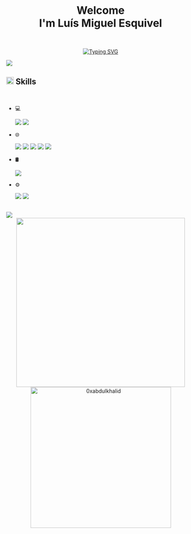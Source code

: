 
<h1 align="center"><b>Welcome<br>I'm Luís Miguel Esquivel</b></h1>

<br>

<p align="center">
  <a href="https://git.io/typing-svg"><img src="https://readme-typing-svg.demolab.com?font=Fira+Code&size=27&pause=900&center=true&vCenter=true&width=435&lines=I'm+a+Dev;Information+Systems+student" alt="Typing SVG" /></a>
</p>

<div>
  <img src="https://user-images.githubusercontent.com/73097560/115834477-dbab4500-a447-11eb-908a-139a6edaec5c.gif">
</div>

<h2 align="left"><img src="https://media2.giphy.com/media/QssGEmpkyEOhBCb7e1/giphy.gif?cid=ecf05e47a0n3gi1bfqntqmob8g9aid1oyj2wr3ds3mg700bl&rid=giphy.gif" width="20px"/><b>  Skills</b></h2>
<br>

<p align="center">

- 💻 <p><img src="https://img.shields.io/badge/python%20-%2314354C.svg?&style=for-the-badge&logo=python&logoColor=white"/> <img src="https://camo.githubusercontent.com/ac1a82de7c444fb4d758710b024d816138fa145994cb85937b3d7c14fad61aa2/68747470733a2f2f696d672e736869656c64732e696f2f7374617469632f76313f7374796c653d666f722d7468652d6261646765266d6573736167653d4325323326636f6c6f723d353132424434266c6f676f3d43253233266c6f676f436f6c6f723d464646464646266c6162656c3d"/>
  <p>
- 🌐 <p><img src="https://img.shields.io/badge/html5%20-%23E34F26.svg?&style=for-the-badge&logo=html5&logoColor=white"/> <img src="https://img.shields.io/badge/css3%20-%231572B6.svg?&style=for-the-badge&logo=css3&logoColor=white"/> <img src="https://img.shields.io/badge/javascript%20-%23323330.svg?&style=for-the-badge&logo=javascript&logoColor=%23F7DF1E"/> <img src="https://img.shields.io/badge/node.js%20-%2343853D.svg?&style=for-the-badge&logo=node.js&logoColor=white"/> <img src="https://img.shields.io/badge/TypeScript%20-%23007ACC.svg?&style=for-the-badge&logo=typescript&logoColor=white"/>
  <p>
 - 🛢 <p><img src="https://img.shields.io/badge/mysql-%2300f.svg?&style=for-the-badge&logo=mysql&logoColor=white"/>
 - ⚙️ <p><img src="https://img.shields.io/badge/git%20-%23F05033.svg?&style=for-the-badge&logo=git&logoColor=white"/> <img src="https://img.shields.io/badge/github%20-%23121011.svg?&style=for-the-badge&logo=github&logoColor=white"/>
   <p>
   
<br>

<div>
  <img src="https://user-images.githubusercontent.com/73097560/115834477-dbab4500-a447-11eb-908a-139a6edaec5c.gif">
</div>

<div align="center">

<a href="https://github.com/ErickFPrado/">
  <img src="https://github-readme-stats.vercel.app/api?username=LMguel&include_all_commits=true&count_private=true&show_icons=true&line_height=20&title_color=e34f26&icon_color=1572b6&text_color=E6E6FF&bg_color=130F40"width="450"/>
  <img src="https://github-readme-stats.vercel.app/api/top-langs?username=LMguel&show_icons=true&locale=en&layout=compact&line_height=20&title_color=e34f26&icon_color=36486b&text_color=E6E6FF&bg_color=130F40" width="375"  alt="0xabdulkhalid"/>

</a>
</div>
